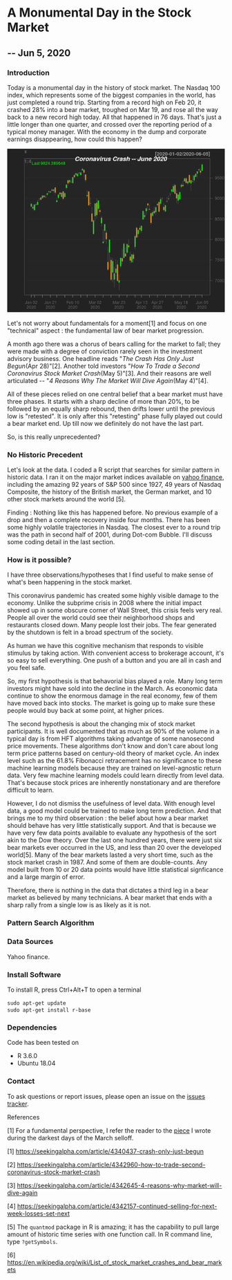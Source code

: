 # A Monumental Day in the Stock Market
## -- Jun 5, 2020

### Introduction

Today is a monumental day in the history of stock market. The Nasdaq 100 index, which represents some of the biggest companies in the world, has just completed a round trip. Starting from a record high on Feb 20, it crashed 28% into a bear market, troughed on Mar 19, and rose all the way back to a new record high today. All that happened in 76 days. That's just a little longer than one quarter, and crossed over the reporting period of a typical money manager. With the economy in the dump and corporate earnings disappearing, how could this happen?

![Fig1](plots/NDX_jun2020.png)

Let's not worry about fundamentals for a moment[1] and focus on one "technical" aspect : the fundamental law of bear market progression.

A month ago there was a chorus of bears calling for the market to fall; they were made with a degree of conviction rarely seen in the investment advisory business. One headline reads "_The Crash Has Only Just Begun_(Apr 28)"[2]. Another told investors "_How To Trade a Second Coronavirus Stock Market Crash_(May 5)"[3]. And their reasons are well articulated -- "_4 Reasons Why The Market Will Dive Again_(May 4)"[4]. 

All of these pieces relied on one central belief that a bear market must have three phases. It starts with a sharp decline of more than 20%, to be followed by an equally sharp rebound, then drifts lower until the previous low is "retested". It is only after this "retesting" phase fully played out could a bear market end. Up till now we definitely do not have the last part.

So, is this really unprecedented? 

### No Historic Precedent

Let's look at the data. I coded a R script that searches for similar pattern in historic data. I ran it on the major market indices available on [yahoo finance](https://finance.yahoo.com/), including the amazing 92 years of S&P 500 since 1927, 49 years of Nasdaq Composite, the history of the British market, the German market, and 10 other stock markets around the world [5]. 

Finding : Nothing like this has happened before. No previous example of a drop and then a complete recovery inside four months. There has been some highly volatile trajectories in Nasdaq. The closest ever to a round trip was the path in second half of 2001, during Dot-com Bubble. I'll discuss some coding detail in the last section.

### How is it possible?

I have three observations/hypotheses that I find useful to make sense of what's been happening in the stock market. 

This coronavirus pandemic has created some highly visible damage to the economy. Unlike the subprime crisis in 2008 where the initial impact showed up in some obscure corner of Wall Street, this crisis feels very real. People all over the world could see their neighborhood shops and restaurants closed down. Many people lost their jobs. The fear generated by the shutdown is felt in a broad spectrum of the society. 

As human we have this cognitive mechanism that responds to visible stimulus by taking action. With convenient access to brokerage account, it's so easy to sell everything. One push of a button and you are all in cash and you feel safe. 

So, my first hypothesis is that behavorial bias played a role. Many long term investors might have sold into the decline in the March. As economic data continue to show the enormous damage in the real economy, few of them have moved back into stocks. The market is going up to make sure these people would buy back at some point, at higher prices. 

The second hypothesis is about the changing mix of stock market participants. It is well documented that as much as 90% of the volume in a typical day is from HFT algorithms taking advantge of some nanosecond price movements. These algorithms don't know and don't care about long term price patterns based on century-old theory of market cycle. An index level such as the 61.8% Fibonacci retracement has no significance to these machine learning models because they are trained on level-agnostic return data. Very few machine learning models could learn directly from level data.  That's because stock prices are inherently nonstationary and are therefore difficult to learn.

However, I do not dismiss the usefulness of level data. With enough level data, a good model could be trained to make long term prediction. And that brings me to my third observation : the belief about how a bear market should behave has very little statistically support. And that is because we have very few data points available to evaluate any hypothesis of the sort akin to the Dow theory. Over the last one hundred years, there were just six bear markets ever occurred in the US, and less than 20 over the developed world[5]. Many of the bear markets lasted a very short time, such as the stock market crash in 1987. And some of them are double-counts. Any model built from 10 or 20 data points would have little statistical signficance and a large margin of error. 

Therefore, there is nothing in the data that dictates a third leg in a bear market as believed by many technicians. A bear market that ends with a sharp rally from a single low is as likely as it is not.


### Pattern Search Algorithm


 
### Data Sources
Yahoo finance.  

### Install Software
To install R, press Ctrl+Alt+T to open a terminal

    sudo apt-get update 
    sudo apt-get install r-base

### Dependencies
Code has been tested on 
* R 3.6.0
* Ubuntu 18.04 


### Contact
To ask questions or report issues, please open an issue on the [issues tracker](https://github.com/htso/Monumental_Day/issues).


References

[1] For a fundamental perspective, I refer the reader to the [piece](https://github.com/htso/bear_market) I wrote during the darkest days of the March selloff.

[1] https://seekingalpha.com/article/4340437-crash-only-just-begun

[2] https://seekingalpha.com/article/4342960-how-to-trade-second-coronavirus-stock-market-crash

[3] https://seekingalpha.com/article/4342645-4-reasons-why-market-will-dive-again

[4] https://seekingalpha.com/article/4342157-continued-selling-for-next-week-losses-set-next

[5] The `quantmod` package in R is amazing; it has the capability to pull large amount of historic time series with one function call. In R command line, type `?getSymbols`.

[6] https://en.wikipedia.org/wiki/List_of_stock_market_crashes_and_bear_markets



